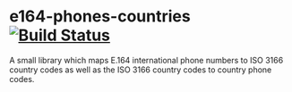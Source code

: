 e164-phones-countries [![Build Status](https://travis-ci.org/geneh/e164-phones-countries.svg?branch=master)](https://travis-ci.org/geneh/e164-phones-countries)
=====================

A small library which maps E.164 international phone numbers to ISO 3166 country codes as well as the ISO 3166 country codes to country phone codes. 
